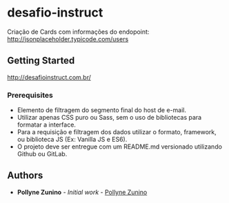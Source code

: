 # desafio-instruct

Criação de Cards com informações do endopoint: http://jsonplaceholder.typicode.com/users

## Getting Started

http://desafioinstruct.com.br/

### Prerequisites
 
 - Elemento de filtragem do segmento final do host de e-mail.
 - Utilizar apenas CSS puro ou Sass, sem o uso de bibliotecas para formatar a interface.
 - Para a requisição e filtragem dos dados utilizar o formato, framework, ou biblioteca JS (Ex: Vanilla JS e ES6).
 - O projeto deve ser entregue com um README.md versionado utilizando Github ou GitLab.

## Authors

* **Pollyne Zunino** - *Initial work* - [Pollyne Zunino](https://github.com/Pollyne)

